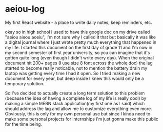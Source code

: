 # aeiou-log
My first React website - a place to write daily notes, keep reminders, etc.

okay so in high school I used to have this google doc on my drive called "aeiou aieou aoeiu", i'm not sure why I called it that but basically it was like a digital journal where I just wrote pretty much everything that happened in my life. I started this document on the first day of grade 11 and I'm now in my second semester of first year university, so you can imagine that it's gotten quite long (even though I didn't write every day). When the original document hit 200+ pages (I use size 8 font across the whole doc) the lag started to become really noticable, not to mention the battery drain my laptop was getting every time I had it open. So I tried making a new document for every year, but deep inside I knew this would only be a temporary solution.

So I've decided to actually create a long term solution to this problem (because the idea of having a complete log of my life is really cool) by making a simple MERN stack application(my first one as I said) which should address the lag and allow me to customize everything even more. Obviously, this is only for my own personal use but since I kinda need to make some personal projects for internships i'm just gonna make this public for the time being.
